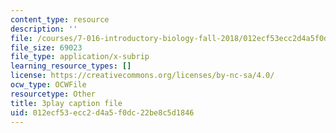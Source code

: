 ```yaml
---
content_type: resource
description: ''
file: /courses/7-016-introductory-biology-fall-2018/012ecf53ecc2d4a5f0dc22be8c5d1846_nvxvcbaoayM.srt
file_size: 69023
file_type: application/x-subrip
learning_resource_types: []
license: https://creativecommons.org/licenses/by-nc-sa/4.0/
ocw_type: OCWFile
resourcetype: Other
title: 3play caption file
uid: 012ecf53-ecc2-d4a5-f0dc-22be8c5d1846
---
```

